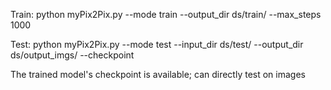 Train:
python myPix2Pix.py --mode train --output_dir ds/train/ --max_steps 1000

Test:
python myPix2Pix.py --mode test --input_dir ds/test/ --output_dir ds/output_imgs/ --checkpoint

The trained model's checkpoint is available; can directly test on images
